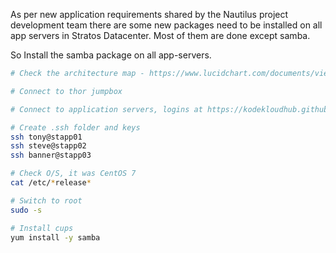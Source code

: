 As per new application requirements shared by the Nautilus project development team there are some new packages need to be installed on all app servers in Stratos Datacenter. Most of them are done except samba.


So Install the samba package on all app-servers.


```bash
# Check the architecture map - https://www.lucidchart.com/documents/view/58e22de2-c446-4b49-ae0f-db79a3318e97/0_0

# Connect to thor jumpbox

# Connect to application servers, logins at https://kodekloudhub.github.io/kodekloud-engineer/docs/projects/nautilus

# Create .ssh folder and keys
ssh tony@stapp01
ssh steve@stapp02
ssh banner@stapp03

# Check O/S, it was CentOS 7
cat /etc/*release*

# Switch to root
sudo -s

# Install cups
yum install -y samba
```
